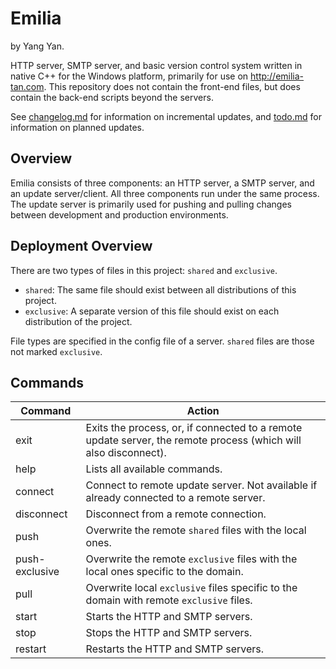 # Emilia

by Yang Yan.

HTTP server, SMTP server, and basic version control system written in native C++ for the Windows platform, primarily for use on <http://emilia-tan.com>. This repository does not contain the front-end files, but does contain the back-end scripts beyond the servers.

See [changelog.md](changelog.md) for information on incremental updates, and [todo.md](todo.md) for information on planned updates.

## Overview

Emilia consists of three components: an HTTP server, a SMTP server, and an update server/client. All three components run under the same process. The update server is primarily used for pushing and pulling changes between development and production environments.

## Deployment Overview

There are two types of files in this project: `shared` and `exclusive`.

* `shared`: The same file should exist between all distributions of this project.
* `exclusive`: A separate version of this file should exist on each distribution of the project.

File types are specified in the config file of a server. `shared` files are those not marked `exclusive`.

## Commands

Command | Action
| - | - |
exit | Exits the process, or, if connected to a remote update server, the remote process (which will also disconnect).
help | Lists all available commands.
connect | Connect to remote update server. Not available if already connected to a remote server.
disconnect | Disconnect from a remote connection.
push | Overwrite the remote `shared` files with the local ones.
push-exclusive | Overwrite the remote `exclusive` files with the local ones specific to the domain.
pull | Overwrite local `exclusive` files specific to the domain with remote `exclusive` files.
start | Starts the HTTP and SMTP servers.
stop | Stops the HTTP and SMTP servers.
restart | Restarts the HTTP and SMTP servers.